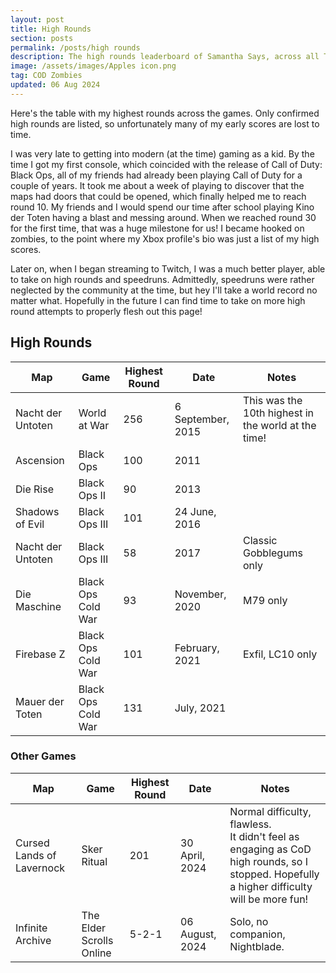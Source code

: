 ```yaml
---
layout: post
title: High Rounds
section: posts
permalink: /posts/high rounds
description: The high rounds leaderboard of Samantha Says, across all Treyarch Call of Duty titles.
image: /assets/images/Apples icon.png
tag: COD Zombies
updated: 06 Aug 2024
---
```


Here's the table with my highest rounds across the games. Only confirmed high rounds are listed, so unfortunately many of my early scores are lost to time.

I was very late to getting into modern (at the time) gaming as a kid. By the time I got my first console, which coincided with the release of Call of Duty: Black Ops, all of my friends had already been playing Call of Duty for a couple of years. It took me about a week of playing to discover that the maps had doors that could be opened, which finally helped me to reach round 10. My friends and I would spend our time after school playing Kino der Toten having a blast and messing around. When we reached round 30 for the first time, that was a huge milestone for us! I became hooked on zombies, to the point where my Xbox profile's bio was just a list of my high scores.

Later on, when I began streaming to Twitch, I was a much better player, able to take on high rounds and speedruns. Admittedly, speedruns were rather neglected by the community at the time, but hey I'll take a world record no matter what. Hopefully in the future I can find time to take on more high round attempts to properly flesh out this page!

<h2>High Rounds</h2>

<table class="modlist">
    <thead>
    <tr>
        <th>Map</th>
        <th>Game</th>
        <th>Highest Round</th>
        <th>Date</th>
        <th>Notes</th>
    </tr>
    </thead>
    <tr>
        <td>Nacht der Untoten</td>
        <td>World at War</td>
        <td>256</td>
        <td>6 September, 2015</td>
        <td>This was the 10th highest in the world at the time!</td>
    </tr>
    <tr>
        <td>Ascension</td>
        <td>Black Ops</td>
        <td>100</td>
        <td>2011</td>
        <td></td>
    </tr>
    <tr>
        <td>Die Rise</td>
        <td>Black Ops II</td>
        <td>90</td>
        <td>2013</td>
        <td></td>
    </tr>
    <tr>
        <td>Shadows of Evil</td>
        <td>Black Ops III</td>
        <td>101</td>
        <td>24 June, 2016</td>
        <td></td>
    </tr>
    <tr>
        <td>Nacht der Untoten</td>
        <td>Black Ops III</td>
        <td>58</td>
        <td>2017</td>
        <td>Classic Gobblegums only</td>
    </tr>
    <tr>
        <td>Die Maschine</td>
        <td>Black Ops Cold War</td>
        <td>93</td>
        <td>November, 2020</td>
        <td>M79 only</td>
    </tr>
    <tr>
        <td>Firebase Z</td>
        <td>Black Ops Cold War</td>
        <td>101</td>
        <td>February, 2021</td>
        <td>Exfil, LC10 only</td>
    </tr>
    <tr>
        <td>Mauer der Toten</td>
        <td>Black Ops Cold War</td>
        <td>131</td>
        <td>July, 2021</td>
        <td></td>
    </tr>
</table>

<h3>Other Games</h3>

<table class="modlist">
    <thead>
    <tr>
        <th>Map</th>
        <th>Game</th>
        <th>Highest Round</th>
        <th>Date</th>
        <th>Notes</th>
    </tr>
    </thead>
    <tr>
        <td>Cursed Lands of Lavernock</td>
        <td>Sker Ritual</td>
        <td>201</td>
        <td>30 April, 2024</td>
        <td>Normal difficulty, flawless.<br>It didn't feel as engaging as CoD high rounds, so I stopped. Hopefully a higher difficulty will be more fun!</td>
    </tr>
    <tr>
        <td>Infinite Archive</td>
        <td>The Elder Scrolls Online</td>
        <td>5-2-1</td>
        <td>06 August, 2024</td>
        <td>Solo, no companion, Nightblade.</td>
</table>